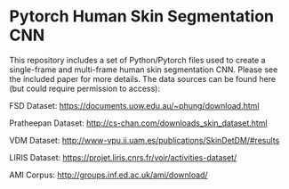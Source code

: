 # Pytorch Human Skin Segmentation CNN

This repository includes a set of Python/Pytorch files used to create a single-frame and multi-frame human skin segmentation CNN. Please see the included paper for more details. The data sources can be found here (but could require permission to access):

FSD Dataset: https://documents.uow.edu.au/~phung/download.html 

Pratheepan Dataset: http://cs-chan.com/downloads_skin_dataset.html 

VDM Dataset: http://www-vpu.ii.uam.es/publications/SkinDetDM/#results 

LIRIS Dataset: https://projet.liris.cnrs.fr/voir/activities-dataset/

AMI Corpus: http://groups.inf.ed.ac.uk/ami/download/ 

